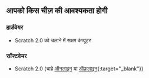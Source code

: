 ## आपको किस चीज़ की आवश्यकता होगी

### हार्डवेयर

+ Scratch 2.0 को चलाने में सक्षम कंप्यूटर

### सॉफ्टवेयर

+ Scratch 2.0 (चाहे [ऑनलाइन](https://scratch.mit.edu/projects/editor/) या [ऑफ़लाइन](https://scratch.mit.edu/scratch2download/){:target="_blank"})
